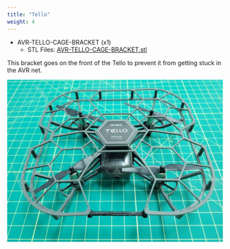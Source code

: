 ```yaml
---
title: "Tello"
weight: 4
---
```


- AVR-TELLO-CAGE-BRACKET (x1)
  - STL Files: [AVR-TELLO-CAGE-BRACKET.stl](https://cad.onshape.com/documents/48983f6b36ff3822e8dc8726/w/2a2bc308590d3bfe38b56c55/e/80e492c7ebf9fb31af4a6b3e)

This bracket goes on the front of the Tello to prevent it from getting stuck in the AVR net.

![Tello Cage Bracket](avr-tello-cage-print.jpg)
